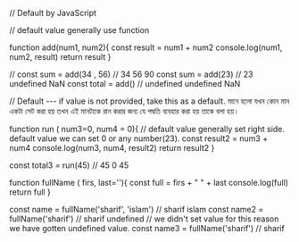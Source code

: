 // Default by JavaScript

// default value generally use function

function add(num1, num2){
    const result = num1 + num2
    console.log(num1, num2, result)
    return result
}

// const sum = add(34 , 56)  //  34 56 90
const sum = add(23) // 23 undefined NaN
const total = add() // undefined undefined NaN


// Default --- if value is not provided, take this as a default. মানে হলো যখন কোন মান একটা সেট করা হয় তখন এই মানটাকে রান করার জন্য যে পদ্বতি ব্যবহার করা হয় তাকে বলা হয়। 

function run ( num3=0, num4 = 0){  // default value generally set right side. default value we can set 0 or any number(23).
    const result2 = num3 + num4
    console.log(num3, num4, result2)
    return result2
}

const total3 = run(45) // 45 0 45

function fullName ( firs, last=''){
    const full = firs + " " + last
    console.log(full)
    return full
}

const name = fullName('sharif', 'islam') // sharif islam
const name2 = fullName('sharif') // sharif undefined  // we didn't set value for this reason we have gotten undefined value.
const name3 = fullName('sharif') // sharif
